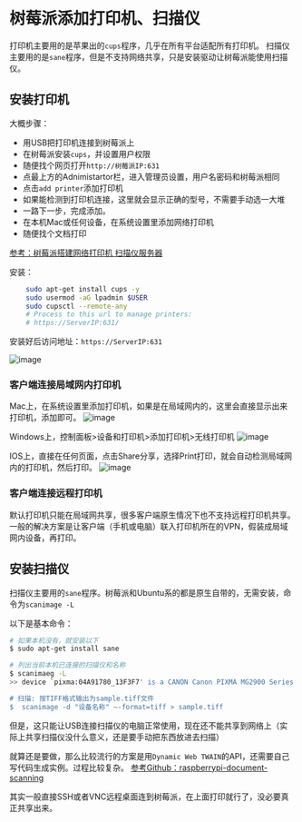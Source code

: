 # 树莓派添加打印机、扫描仪

打印机主要用的是苹果出的`cups`程序，几乎在所有平台适配所有打印机。
扫描仪主要用的是`sane`程序，但是不支持网络共享，只是安装驱动让树莓派能使用扫描仪。

## 安装打印机

大概步骤：
- 用USB把打印机连接到树莓派上
- 在树莓派安装`cups`，并设置用户权限
- 随便找个网页打开`http://树莓派IP:631`
- 点最上方的Adnimistartor栏，进入管理员设置，用户名密码和树莓派相同
- 点击`add printer`添加打印机
- 如果能检测到打印机连接，这里就会显示正确的型号，不需要手动选一大堆
- 一路下一步，完成添加。
- 在本机Mac或任何设备，在系统设置里添加网络打印机
- 随便找个文档打印

[参考：树莓派搭建网络打印机 扫描仪服务器](http://www.winotmk.com/2017/03/1136)

安装：
```sh
    sudo apt-get install cups -y
    sudo usermod -aG lpadmin $USER
    sudo cupsctl --remote-any
    # Process to this url to manage printers:
    # https://ServerIP:631/
```

安装好后访问地址：`https://ServerIP:631`

![image](https://user-images.githubusercontent.com/14041622/47633492-1094f480-db89-11e8-8d67-54d1e52a3e7c.png)


### 客户端连接局域网内打印机
Mac上，在系统设置里添加打印机，如果是在局域网内的，这里会直接显示出来打印机，添加即可。
![image](https://user-images.githubusercontent.com/14041622/47632974-4802a180-db87-11e8-9f48-69ab1c877156.png)


Windows上，控制面板>设备和打印机>添加打印机>无线打印机
![image](https://user-images.githubusercontent.com/14041622/47633354-906e8f00-db88-11e8-8238-b5dce58710f9.png)


IOS上，直接在任何页面，点击Share分享，选择Print打印，就会自动检测局域网内的打印机，然后打印。
![image](https://user-images.githubusercontent.com/14041622/47633386-b1cf7b00-db88-11e8-9045-aeed496b089f.png)



### 客户端连接远程打印机
默认打印机只能在局域网共享，很多客户端原生情况下也不支持远程打印机共享。
一般的解决方案是让客户端（手机或电脑）联入打印机所在的VPN，假装成局域网内设备，再打印。



## 安装扫描仪

扫描仪主要用的`sane`程序。树莓派和Ubuntu系的都是原生自带的，无需安装，命令为`scanimage -L`

以下是基本命令：
```sh
# 如果本机没有，就安装以下
$ sudo apt-get install sane

# 列出当前本机已连接的扫描仪和名称
$ scanimaeg -L
>> device `pixma:04A91780_13F3F7' is a CANON Canon PIXMA MG2900 Series multi-function peripheral

# 扫描: 按TIFF格式输出为sample.tiff文件
$  scanimage -d "设备名称" –-format=tiff > sample.tiff
```

但是，这只能让USB连接扫描仪的电脑正常使用，现在还不能共享到网络上（实际上共享扫描仪没什么意义，还是要手动把东西放进去扫描）

就算还是要做，那么比较流行的方案是用`Dynamic Web TWAIN`的API，还需要自己写代码生成实例。过程比较复杂。
[参考Github：raspberrypi-document-scanning](https://github.com/dynamsoft-dwt/raspberrypi-document-scanning)

其实一般直接SSH或者VNC远程桌面连到树莓派，在上面打印就行了，没必要真正共享出来。
